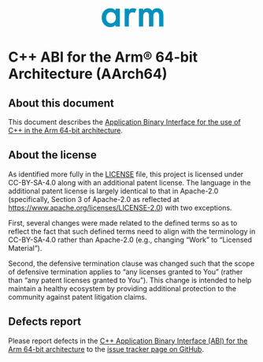 <div align="center">
   <img src="Arm_logo_blue_150MN.png" />
</div>

# C++ ABI for the Arm® 64-bit Architecture (AArch64)


## About this document

This document describes the [Application Binary Interface for the use
of C++ in the Arm 64-bit architecture](cppabi64.rst).

## About the license

As identified more fully in the [LICENSE](LICENSE) file, this project
is licensed under CC-BY-SA-4.0 along with an additional patent
license.  The language in the additional patent license is largely
identical to that in Apache-2.0 (specifically, Section 3 of Apache-2.0
as reflected at https://www.apache.org/licenses/LICENSE-2.0) with two
exceptions.

First, several changes were made related to the defined terms so as to
reflect the fact that such defined terms need to align with the
terminology in CC-BY-SA-4.0 rather than Apache-2.0 (e.g., changing
“Work” to “Licensed Material”).

Second, the defensive termination clause was changed such that the
scope of defensive termination applies to “any licenses granted to
You” (rather than “any patent licenses granted to You”).  This change
is intended to help maintain a healthy ecosystem by providing
additional protection to the community against patent litigation
claims.

## Defects report

Please report defects in the [C++ Application Binary Interface (ABI)
for the Arm 64-bit architecture](cppabi64.rst) to the [issue tracker
page on GitHub](https://github.com/ARM-software/abi-aa/issues).
